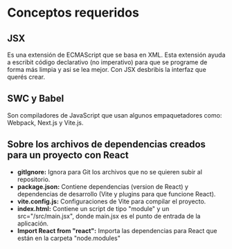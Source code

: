 # Conceptos requeridos
## JSX
Es una extensión de ECMAScript que se basa en XML. Esta extensión ayuda a escribit código declarativo (no imperativo) para que se programe de 
forma más limpia y asi se lea mejor.
Con JSX desbribis la interfaz que querés crear.

## SWC y Babel 
Son compiladores de JavaScript que usan algunos empaquetadores como: Webpack, Next.js y Vite.js.

## Sobre los archivos de dependencias creados para un proyecto con React
* <b>gitIgnore:</b> Ignora para Git los archivos que no se quieren subir al repositorio.
* <b>package.json:</b> Contiene dependencias (version de React) y dependencias de desarrollo (Vite y plugins para que funcione React).
* <b>vite.config.js:</b> Configuraciones de Vite para compilar el proyecto.
* <b>index.html:</b> Contiene un script de tipo "module" y un src="/src/main.jsx", donde main.jsx es el punto de entrada de la aplicación.
* <b>Import React from "react":</b> Importa las dependencias para React que están en la carpeta "node.modules"


